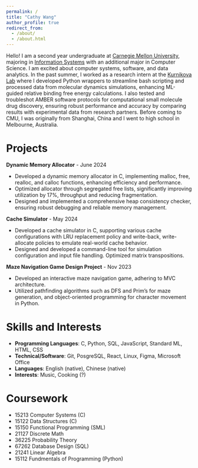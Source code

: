 ```yaml
---
permalink: /
title: "Cathy Wang"
author_profile: true
redirect_from: 
  - /about/
  - /about.html
---
```



Hello! I am a second year undergraduate at [Carnegie Mellon University](https://www.cmu.edu/), majoring in [Information Systems](https://www.cmu.edu/information-systems/) with an additional major in Computer Science. I am excited about computer systems, software, and data analytics. In the past summer, I worked as a research intern at the [Kurnikova Lab](https://www.cmu.edu/chemistry/people/faculty/kurnikova.html) where I developed Python wrappers to streamline bash scripting and processed data from molecular dynamics simulations, enhancing ML-guided relative binding free energy calculations. I also tested and troubleshot AMBER software protocols for computational small molecule drug discovery, ensuring robust performance and accuracy by comparing results with experimental data from research partners. Before coming to CMU, I was originally from Shanghai, China and I went to high school in Melbourne, Australia.

Projects
======
**Dynamic Memory Allocator** - June 2024
* Developed a dynamic memory allocator in C, implementing malloc, free, realloc, and calloc functions, enhancing efficiency and performance.
* Optimized allocator through segregated free lists, significantly improving utilization by 17%, throughput and reducing fragmentation.
* Designed and implemented a comprehensive heap consistency checker, ensuring robust debugging and reliable memory management.

**Cache Simulator** - May 2024
* Developed a cache simulator in C, supporting various cache configurations with LRU replacement policy and write-back, write-allocate policies to emulate real-world cache behavior.
* Designed and developed a command-line tool for simulation configuration and input file handling. Optimized matrix transpositions.

**Maze Navigation Game Design Project** - Nov 2023
* Developed an interactive maze navigation game, adhering to MVC architecture.
* Utilized pathfinding algorithms such as DFS and Prim’s for maze generation, and object-oriented programming for character movement in Python.


Skills and Interests
======
* **Programming Languages**: C, Python, SQL, JavaScript, Standard ML, HTML, CSS
* **Technical/Software**: Git, PosgreSQL, React, Linux, Figma, Microsoft Office
* **Languages**: English (native), Chinese (native)
* **Interests**: Music, Cooking (?)

Coursework
======
* 15213 Computer Systems (C)
* 15122 Data Structures (C)
* 15150 Functional Programming (SML)
* 21127 Discrete Math
* 36225 Probability Theory
* 67262 Database Design (SQL)
* 21241 Linear Algebra
* 15112 Fundmentals of Programming (Python)

